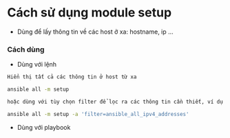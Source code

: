 ﻿# Cách sử dụng module setup
- Dùng để lấy thông tin về các host ở xa: hostname, ip ...

### Cách dùng
- Dùng với lệnh
```sh
Hiển thị tất cả các thông tin ở host từ xa

ansible all -m setup

hoặc dùng với tùy chọn filter để lọc ra các thông tin cần thiết, ví dụ dưới lọc ra thông tin về địa chỉ IP của host ở xa

ansible all -m setup -a 'filter=ansible_all_ipv4_addresses'

```

- Dùng với playbook

